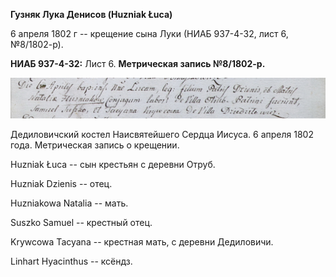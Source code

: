**Гузняк Лука Денисов (Huzniak Łuca)**

6 апреля 1802 г -- крещение сына Луки (НИАБ 937-4-32, лист 6,
№8/1802-р).

**НИАБ 937-4-32:** Лист 6. **Метрическая запись №8/1802-р.**

![](./media/202caa1c52ba35cc787e789a964e585e9048587a.png)

Дедиловичский костел Наисвятейшего Сердца Иисуса. 6 апреля 1802 года.
Метрическая запись о крещении.

Huzniak Łuca -- сын крестьян с деревни Отруб.

Huzniak Dzienis -- отец.

Huzniakowa Natalia -- мать.

Suszko Samuel -- крестный отец.

Krywcowa Tacyana -- крестная мать, с деревни Дедиловичи.

Linhart Hyacinthus -- ксёндз.
